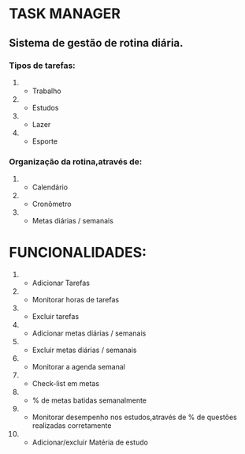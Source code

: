 # TASK MANAGER

## Sistema de gestão de rotina diária.
### Tipos de tarefas:
1. - Trabalho
2. - Estudos
3. - Lazer
4. - Esporte
### Organização da rotina,através de:
1. - Calendário
2. - Cronômetro
3. - Metas diárias / semanais

# FUNCIONALIDADES:
1. - Adicionar Tarefas
2. - Monitorar horas de tarefas
3. - Excluir tarefas
4. - Adicionar metas diárias / semanais
5. - Excluir metas diárias / semanais
6. - Monitorar a agenda semanal
7. - Check-list em metas
8. - % de metas batidas semanalmente
9. - Monitorar desempenho nos estudos,através de % de questões realizadas corretamente
10. - Adicionar/excluir Matéria de estudo

